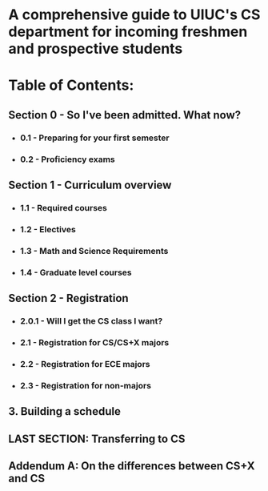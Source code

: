 # A comprehensive guide to UIUC's CS department for incoming freshmen and prospective students

# Table of Contents:

## Section 0 - So I've been admitted. What now?
  * ### 0.1 - Preparing for your first semester
  * ### 0.2 - Proficiency exams

## Section 1 - Curriculum overview
 * ### 1.1 - Required courses
 * ### 1.2 - Electives
 * ### 1.3 - Math and Science Requirements
 * ### 1.4 - Graduate level courses

## Section 2 - Registration 
 * ### 2.0.1 - Will I get the CS class I want?
 * ### 2.1 -  Registration for CS/CS+X majors
 * ### 2.2 - Registration for ECE majors
 * ### 2.3 - Registration for non-majors

## 3. Building a schedule

## LAST SECTION: Transferring to CS

## Addendum A: On the differences between CS+X and CS
